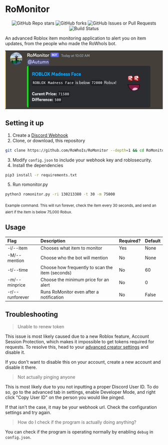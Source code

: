# RoMonitor
<p align="center">
<img alt="GitHub Repo stars" src="https://img.shields.io/github/stars/RoWhoIs/RoMonitor?style=for-the-badge&cacheSeconds=1">
<img alt="GitHub forks" src="https://img.shields.io/github/forks/RoWhoIs/RoMonitor?style=for-the-badge&cacheSeconds=1">
<img alt="GitHub Issues or Pull Requests" src="https://img.shields.io/github/issues/RoWhoIs/RoMonitor?style=for-the-badge&cacheSeconds=1">
<img alt="Build Status" src="https://img.shields.io/github/actions/workflow/status/RoWhoIs/RoMonitor/python-app.yml?style=for-the-badge&cacheSeconds=0">
</p>

An advanced Roblox item monitoring application to alert you on item updates, from the people who made the RoWhoIs bot.

![Example functionaly of RoMonitor](example.png)


## Setting it up

1. Create a [Discord Webhook](https://discord.com/safety/using-webhooks-and-embeds#title-3)
2. Clone, or download, this repository
```bash
git clone https://github.com/RoWhoIs/RoMonitor --depth=1 && cd RoMonitor
```
3. Modify `config.json` to include your webhook key and roblosecurity.
4. Install the dependencies
```bash
pip3 install -r requirements.txt
```
5. Run romonitor.py
```bash
python3 romonitor.py -ri 130213380 -t 30 -m 75000
```
<sub>Example command. This will run forever, check the item every 30 seconds, and send an alert if the item is below 75,000 Robux. </sub>

## Usage

| Flag            | Description                                      | Required? | Default |
|:----------------|:-------------------------------------------------|:----------|:--------|
| -i/--item       | Chooses what item to monitor                     | Yes       | None    |
| -M/--mention    | Choose who the bot will mention                  | No        | None    |
| -t/--time       | Choose how frequently to scan the item (seconds) | No        | 60      |
| -m/--minprice   | Choose the minimum price for an alert            | No        | 0       |
| -r/--runforever | Runs RoMonitor even after a notification         | No        | False   |

## Troubleshooting

> Unable to renew token

This issue is most likely caused due to a new Roblox feature, Account Session Protection, which makes it impossible to get tokens required for requests.
To resolve this, head to your [advanced creator settings](https://create.roblox.com/settings/advanced) and disable it.

If you don't want to disable this on your account, create a new account and disable it there.

> Not actually pinging anyone

This is most likely due to you not inputting a proper Discord User ID. To do so, go to the advanced tab in settings, enable Developer Mode, and right click "Copy User ID" on the person you would like pinged.

If that isn't the case, it may be your webhook url. Check the configuration settings and try again.

> How do I check if the program is actually doing anything?

You can check if the program is operating normally by enabling `debug` in `config.json`.

